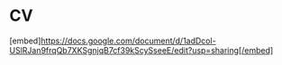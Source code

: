# CV
[embed]https://docs.google.com/document/d/1adDcol-USlRJan9frqQb7XKSgnjqB7cf39kScySseeE/edit?usp=sharing[/embed]
